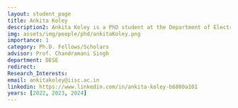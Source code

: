 ```yaml
---
layout: student_page
title: Ankita Koley
description2: Ankita Koley is a PhD student at the Department of Electronic Systems Engineering, Indian Institute of Science. She obtained her B.Tech in Electrical Engineering from the National Institute of Technology, Durgapur, in 2018. Prior to joining IISc, she was a commercial executive at Calcutta Electric Supply Corporation from 2018 to 2020. Her research interests include communication networks, edge caching, edge computing, and optimization. She is currently working on caching and delivery of dynamic content.
img: assets/img/people/phd/ankitaKoley.png
importance: 1
category: Ph.D. Fellows/Scholars 
advisor: Prof. Chandramani Singh
department: DESE
redirect: 
Research_Interests:
email: ankitakoley@iisc.ac.in
linkedin: https://www.linkedin.com/in/ankita-koley-b6880a101
years: [2022, 2023, 2024]
---
```

